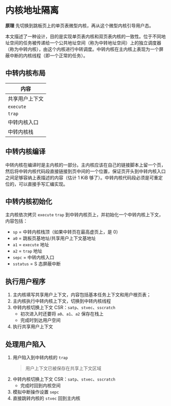 ﻿
# 内核地址隔离

**原理** 先切换到跳板页上的单页表微型内核，再从这个微型内核引导用户态。

本文描述了一种设计，目的是实现单页表内核和双页表内核的一致性。位于不同地址空间的任务被传递给一个公共地址空间（称为中转地址空间）上的独立调度器（称为中转内核），由这个内核进行中转调度。中转内核在主内核上表现为一个屏蔽中断的内核线程（即一个正常的任务）。

## 中转内核布局

| 内容
| -
| 共享用户上下文
| `execute`
| `trap`
| 中转内核入口
| 中转内核栈

## 中转内核编译

中转内核在编译时是主内核的一部分。主内核应该在自己的链接脚本上留一个页，然后将中转内核代码段直接链接到页中间的一个位置，保证页开头到中转内核入口之间足够容纳上表描述的内容（估计 1 KiB 够了）。中转内核代码段必须是可重定位的，可以直接手写汇编实现。

## 中转内核初始化

主内核依次拷贝 `execute` `trap` 到中转内核页上，并初始化一个中转内核上下文，内容包括：

- `sp` = 中转内核栈顶（如果中转页在最高虚页上，是 0）
- `a0` = 跳板页基地址/共享用户上下文基地址
- `a1` = `execute` 地址
- `a2` = `trap` 地址
- `sepc` = 中转内核入口
- `sstatus` = S 态屏蔽中断

## 执行用户程序

1. 主内核填写共享用户上下文，内容包括基本任务上下文和用户根页表；
2. 主内核执行中转内核上下文，切换到中转内核线程
3. 中转内核切换上下文 CSR：`satp`、`stvec`、`sscratch`
   - 初次进入时还要将 `a0`、`a1`、`a2` 保存在栈上
   - 完成时到达用户空间
4. 执行共享用户上下文

## 处理用户陷入

1. 用户陷入到中转内核的 `trap`
   > 用户上下文已被保存在共享上下文区域
2. 中转内核切换上下文 CSR：`satp`、`stvec`、`sscratch`
   - 完成时回到内核空间
3. 模拟中断操作设置 `sepc`
4. 直接跳转内核的 `stvec` 回到主内核
